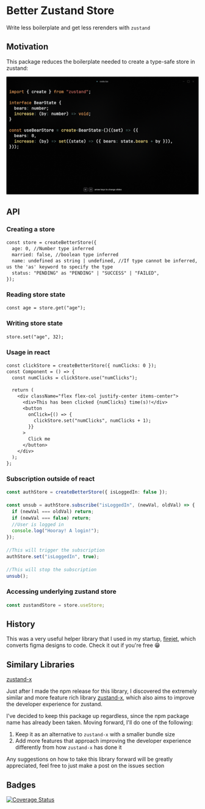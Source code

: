# Better Zustand Store

Write less boilerplate and get less rerenders with `zustand`

## Motivation

This package reduces the boilerplate needed to create a type-safe store in zustand:

![alt text](comparison.gif)

## API

### Creating a store
 
```tsx
const store = createBetterStore({
  age: 0, //Number type inferred
  married: false, //boolean type inferred
  name: undefined as string | undefined, //If type cannot be inferred, us the 'as' keyword to specify the type
  status: "PENDING" as "PENDING" | "SUCCESS" | "FAILED",
});
```

### Reading store state

```tsx
const age = store.get("age");
```

### Writing store state

```tsx
store.set("age", 32);
```

### Usage in react

```tsx
const clickStore = createBetterStore({ numClicks: 0 });
const Component = () => {
  const numClicks = clickStore.use("numClicks");

  return (
    <div className="flex flex-col justify-center items-center">
      <div>This has been clicked {numClicks} time(s)!</div>
      <button
        onClick={() => {
          clickStore.set("numClicks", numClicks + 1);
        }}
      >
        Click me
      </button>
    </div>
  );
};
```

### Subscription outside of react

```ts
const authStore = createBetterStore({ isLoggedIn: false });

const unsub = authStore.subscribe("isLoggedIn", (newVal, oldVal) => {
  if (newVal === oldVal) return;
  if (newVal === false) return;
  //User is logged in
  console.log("Hooray! A login!");
});

//This will trigger the subscription
authStore.set("isLoggedIn", true);

//This will stop the subscription
unsub();
```

### Accessing underlying zustand store

```ts
const zustandStore = store.useStore;
```

## History

This was a very useful helper library that I used in my startup, [firejet](https://www.firejet.io), which converts figma designs to code. Check it out if you're free 😁

## Similary Libraries

[zustand-x](https://github.com/udecode/zustand-x)

Just after I made the npm release for this library, I discovered the extremely similar and more feature rich library [zustand-x](https://github.com/udecode/zustand-x), which also aims to improve the developer experience for zustand.

I've decided to keep this package up regardless, since the npm package name has already been taken. Moving forward, I'll do one of the following:

1. Keep it as an alternative to `zustand-x` with a smaller bundle size
2. Add more features that approach improving the developer experience differently from how `zustand-x` has done it

Any suggestions on how to take this library forward will be greatly appreciated, feel free to just make a post on the issues section

## Badges

[![Coverage Status](https://coveralls.io/repos/github/PhilipWee/better-zustand-store/badge.svg?branch=main)](https://coveralls.io/github/PhilipWee/better-zustand-store?branch=main)
